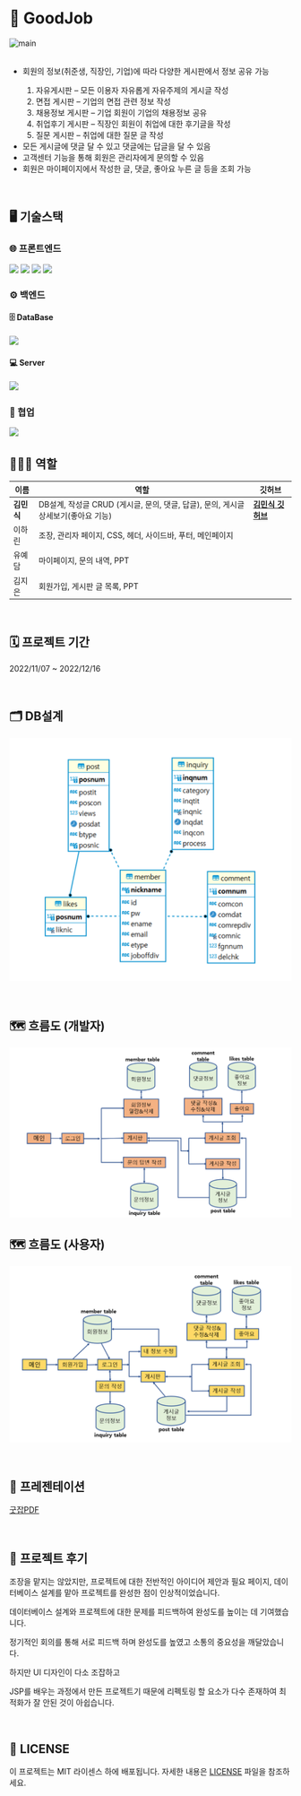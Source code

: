# 💼 GoodJob
<div style="display:flex;flex-direction:column;gap:-30px;">
  <img src="https://github.com/rlaalstlr09/GoodJob/raw/main/portfolio/main.png" alt="main" style="display: inline; margin: 0;">
</div>
 
<br>

<ul>
  <li>회원의 정보(취준생, 직장인, 기업)에 따라 다양한 게시판에서 정보 공유 가능</li>
   <ol type="1">
        <li>자유게시판 – 모든 이용자 자유롭게 자유주제의 게시글 작성</li>
        <li>면접 게시판 – 기업의 면접 관련 정보 작성</li>
        <li>채용정보 게시판 – 기업 회원이 기업의 채용정보 공유</li>
        <li>취업후기 게시판 – 직장인 회원이 취업에 대한 후기글을 작성</li>
        <li>질문 게시판 – 취업에 대한 질문 글 작성</li>
  </ol>
  <li>모든 게시글에 댓글 달 수 있고 댓글에는 답글을 달 수 있음</li>
  <li>고객센터 기능을 통해 회원은 관리자에게 문의할 수 있음</li>
  <li>회원은 마이페이지에서 작성한 글, 댓글, 좋아요 누른 글 등을 조회 가능</li>
</ul>

<br>

## 🖥️ 기술스택

### 🌐 프론트엔드

<div>
  <img src="https://img.shields.io/badge/JSP-%23007396.svg?&style=for-the-badge&logo=java&logoColor=white" />
  <img src="https://img.shields.io/badge/html5-%23E34F26.svg?&style=for-the-badge&logo=html5&logoColor=white" />
  <img src="https://img.shields.io/badge/css3-%231572B6.svg?&style=for-the-badge&logo=css3&logoColor=white" />
  <img src="https://img.shields.io/badge/javascript-%23F7DF1E.svg?&style=for-the-badge&logo=javascript&logoColor=black" /> <br>
</div>

### ⚙️ 백엔드

<div>
  
  #### 🗄️ DataBase
  <img src="https://img.shields.io/badge/mysql-%234479A1.svg?&style=for-the-badge&logo=mysql&logoColor=white" />

  #### 💻 Server
  <img src="https://img.shields.io/badge/Apache_Tomcat%20tomcat-%23F8DC75.svg?&style=for-the-badge&logo=apache%20tomcat&logoColor=black" />
  
</div>

### 🤝 협업

<img src="https://img.shields.io/badge/github-%23181717.svg?&style=for-the-badge&logo=github&logoColor=white" />

<br>

## 👨‍👨‍👧 역할
| 이름 | 역할  | 깃허브 |
|-------|-------|-------|
| **김민식** | DB설계, 작성글 CRUD (게시글, 문의, 댓글, 답글), 문의, 게시글 상세보기(좋아요 기능) | [**김민식 깃허브**](https://github.com/rlaalstlr09) |
| 이하린 | 조장, 관리자 페이지, CSS, 헤더, 사이드바, 푸터, 메인페이지 |  |
| 유예담 | 마이페이지, 문의 내역, PPT |  |
| 김지은 | 회원가입, 게시판 글 목록, PPT |  |

<br>

## 🗓️ 프로젝트 기간
2022/11/07 ~ 2022/12/16

<br>

## 🗂 DB설계
![ERD](https://github.com/rlaalstlr09/GoodJob/blob/main/portfolio/erd.png)

<br>

## 🗺 흐름도 (개발자)
![SITEMAP](https://github.com/rlaalstlr09/GoodJob/blob/main/portfolio/admin_sitemap.png)
## 🗺 흐름도 (사용자)
![SITEMAP](https://github.com/rlaalstlr09/GoodJob/blob/main/portfolio/user_sitemap.png)

<br>

## 🎤 프레젠테이션
[굿잡PDF](https://github.com/rlaalstlr09/GoodJob/blob/main/portfolio/GoodJob_PPT.pdf)

<br>

## 💌 프로젝트 후기

조장을 맡지는 않았지만, 프로젝트에 대한 전반적인 아이디어 제안과 필요 페이지, 데이터베이스 설계를 맡아 프로젝트를 완성한 점이 인상적이었습니다. 

데이터베이스 설계와 프로젝트에 대한 문제를 피드백하여 완성도를 높이는 데 기여했습니다.

정기적인 회의를 통해 서로 피드백 하며 완성도를 높였고 소통의 중요성을 깨달았습니다.

하지만 UI 디자인이 다소 조잡하고

JSP를 배우는 과정에서 만든 프로젝트기 때문에 리펙토링 할 요소가 다수 존재하여 최적화가 잘 안된 것이 아쉽습니다.

<br>

## 📃 LICENSE

이 프로젝트는 MIT 라이센스 하에 배포됩니다. 자세한 내용은 [LICENSE](LICENSE.txt) 파일을 참조하세요.

